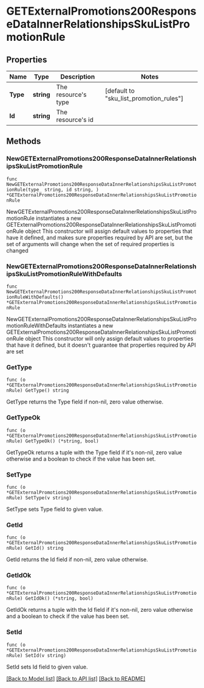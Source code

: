 # GETExternalPromotions200ResponseDataInnerRelationshipsSkuListPromotionRule

## Properties

Name | Type | Description | Notes
------------ | ------------- | ------------- | -------------
**Type** | **string** | The resource&#39;s type | [default to "sku_list_promotion_rules"]
**Id** | **string** | The resource&#39;s id | 

## Methods

### NewGETExternalPromotions200ResponseDataInnerRelationshipsSkuListPromotionRule

`func NewGETExternalPromotions200ResponseDataInnerRelationshipsSkuListPromotionRule(type_ string, id string, ) *GETExternalPromotions200ResponseDataInnerRelationshipsSkuListPromotionRule`

NewGETExternalPromotions200ResponseDataInnerRelationshipsSkuListPromotionRule instantiates a new GETExternalPromotions200ResponseDataInnerRelationshipsSkuListPromotionRule object
This constructor will assign default values to properties that have it defined,
and makes sure properties required by API are set, but the set of arguments
will change when the set of required properties is changed

### NewGETExternalPromotions200ResponseDataInnerRelationshipsSkuListPromotionRuleWithDefaults

`func NewGETExternalPromotions200ResponseDataInnerRelationshipsSkuListPromotionRuleWithDefaults() *GETExternalPromotions200ResponseDataInnerRelationshipsSkuListPromotionRule`

NewGETExternalPromotions200ResponseDataInnerRelationshipsSkuListPromotionRuleWithDefaults instantiates a new GETExternalPromotions200ResponseDataInnerRelationshipsSkuListPromotionRule object
This constructor will only assign default values to properties that have it defined,
but it doesn't guarantee that properties required by API are set

### GetType

`func (o *GETExternalPromotions200ResponseDataInnerRelationshipsSkuListPromotionRule) GetType() string`

GetType returns the Type field if non-nil, zero value otherwise.

### GetTypeOk

`func (o *GETExternalPromotions200ResponseDataInnerRelationshipsSkuListPromotionRule) GetTypeOk() (*string, bool)`

GetTypeOk returns a tuple with the Type field if it's non-nil, zero value otherwise
and a boolean to check if the value has been set.

### SetType

`func (o *GETExternalPromotions200ResponseDataInnerRelationshipsSkuListPromotionRule) SetType(v string)`

SetType sets Type field to given value.


### GetId

`func (o *GETExternalPromotions200ResponseDataInnerRelationshipsSkuListPromotionRule) GetId() string`

GetId returns the Id field if non-nil, zero value otherwise.

### GetIdOk

`func (o *GETExternalPromotions200ResponseDataInnerRelationshipsSkuListPromotionRule) GetIdOk() (*string, bool)`

GetIdOk returns a tuple with the Id field if it's non-nil, zero value otherwise
and a boolean to check if the value has been set.

### SetId

`func (o *GETExternalPromotions200ResponseDataInnerRelationshipsSkuListPromotionRule) SetId(v string)`

SetId sets Id field to given value.



[[Back to Model list]](../README.md#documentation-for-models) [[Back to API list]](../README.md#documentation-for-api-endpoints) [[Back to README]](../README.md)


